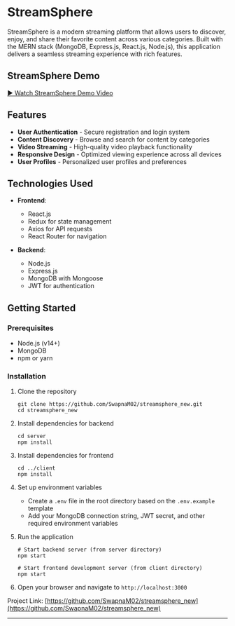 # StreamSphere

StreamSphere is a modern streaming platform that allows users to discover, enjoy, and share their favorite content across various categories. Built with the MERN stack (MongoDB, Express.js, React.js, Node.js), this application delivers a seamless streaming experience with rich features.

## StreamSphere Demo
[▶️ Watch StreamSphere Demo Video](https://youtu.be/mEEkKgVB1FA) 



## Features

- **User Authentication** - Secure registration and login system
- **Content Discovery** - Browse and search for content by categories
- **Video Streaming** - High-quality video playback functionality
- **Responsive Design** - Optimized viewing experience across all devices
- **User Profiles** - Personalized user profiles and preferences


## Technologies Used

- **Frontend**:
  - React.js
  - Redux for state management
  - Axios for API requests
  - React Router for navigation

- **Backend**:
  - Node.js
  - Express.js
  - MongoDB with Mongoose
  - JWT for authentication
 



## Getting Started

### Prerequisites

- Node.js (v14+)
- MongoDB
- npm or yarn

### Installation

1. Clone the repository
   ```
   git clone https://github.com/SwapnaM02/streamsphere_new.git
   cd streamsphere_new
   ```

2. Install dependencies for backend
   ```
   cd server
   npm install
   ```

3. Install dependencies for frontend
   ```
   cd ../client
   npm install
   ```

4. Set up environment variables
   - Create a `.env` file in the root directory based on the `.env.example` template
   - Add your MongoDB connection string, JWT secret, and other required environment variables

5. Run the application
   ```
   # Start backend server (from server directory)
   npm start

   # Start frontend development server (from client directory)
   npm start
   ```

6. Open your browser and navigate to `http://localhost:3000`












Project Link: [https://github.com/SwapnaM02/streamsphere_new](https://github.com/SwapnaM02/streamsphere_new)

---




<!-- 1. backend folder > npm init -y
2. npm install express jsonwebtoken mongoose cookie-parser dotenv axios bcrpt.js
3. The line const app = express(); is a crucial part of setting up an Express application. Here's a detailed explanation:

What it does:
Imports the Express module:

Before this line, you would typically have const express = require('express'); to import the Express module. This gives you access to the Express framework.

Creates an instance of an Express application:

express() is a function that, when called, creates and returns an Express application object (app). This object is the core of your Express application and is used to define routes, middleware, and other settings.

Stores the application object in the app variable:

The const app part declares a constant variable named app and assigns the Express application object to it. This app object is what you use to configure and run your server.

What is the app object?
The app object is an instance of an Express application. It has methods and properties that allow you to:

Define routes (e.g., app.get(), app.post()).

Use middleware (e.g., app.use()).

Start the server (e.g., app.listen()).

Configure settings (e.g., app.set()).


Registration: Store user data (hashed password, etc.) in the database.

Login: Generate and send JWT token to the client, who stores it.

No JWT Storage in DB: The server doesn't need to store the JWT token in the database because it is stateless. The client is responsible for storing and sending the token on future requests.


User data (e.g., username, hashed password, email, etc.) is stored in the database.

JWT is not stored anywhere on the server or in the database. It is only sent to the client after login, and the client is responsible for managing it securely. -->

